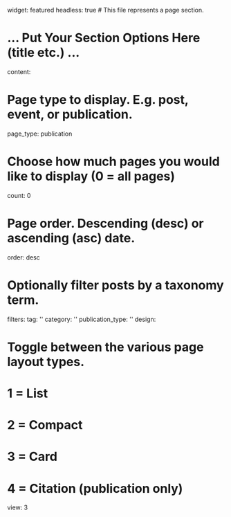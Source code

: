 widget: featured
headless: true  # This file represents a page section.

# ... Put Your Section Options Here (title etc.) ...

content:
  # Page type to display. E.g. post, event, or publication.
  page_type: publication
# Choose how much pages you would like to display (0 = all pages)
count: 0
# Page order. Descending (desc) or ascending (asc) date.
order: desc
# Optionally filter posts by a taxonomy term.
filters:
  tag: ''
category: ''
publication_type: ''
design:
  # Toggle between the various page layout types.
  #   1 = List
  #   2 = Compact
  #   3 = Card
  #   4 = Citation (publication only)
  view: 3